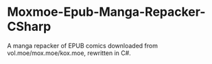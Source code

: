 # Moxmoe-Epub-Manga-Repacker-CSharp
A manga repacker of EPUB comics downloaded from vol.moe/mox.moe/kox.moe, rewritten in C#.

